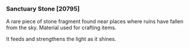 ### Sanctuary Stone [20795]

A rare piece of stone fragment found near places where ruins have fallen from the sky. Material used for crafting items.

It feeds and strengthens the light as it shines.